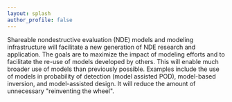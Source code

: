 ```yaml
---
layout: splash
author_profile: false
---
```

Shareable nondestructive evaluation (NDE) models and modeling infrastructure will facilitate a new generation of NDE research and application.  The goals are to maximize the impact of modeling efforts and to facilitate the re-use of models developed by others. This will enable much broader use of models than
previously possible. Examples include the use of models in probability of
detection (model assisted POD), model-based inversion, and model-assisted design. It will reduce the amount of unnecessary "reinventing the wheel".

